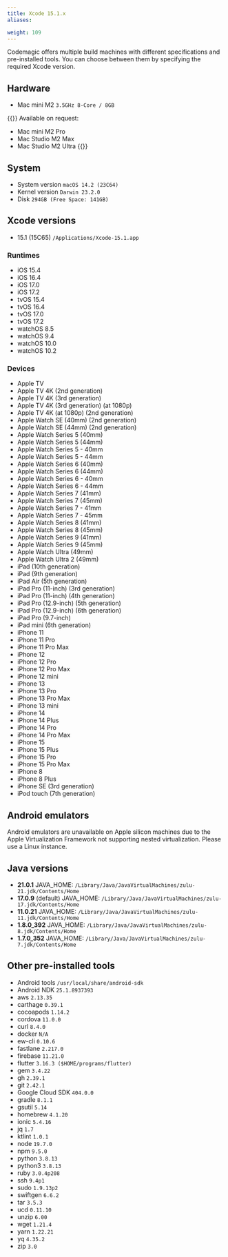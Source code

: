 ```yaml
---
title: Xcode 15.1.x
aliases:

weight: 109
---
```


Codemagic offers multiple build machines with different specifications and pre-installed tools. You can choose between them by specifying the required Xcode version.

## Hardware

- Mac mini M2 `3.5GHz 8-Core / 8GB`

{{<notebox>}}
Available on request:
- Mac mini M2 Pro
- Mac Studio M2 Max
- Mac Studio M2 Ultra
{{</notebox>}}

## System

- System version `macOS 14.2 (23C64)`
- Kernel version `Darwin 23.2.0`
- Disk `294GB (Free Space: 141GB)`

## Xcode versions

- 15.1 (15C65) `/Applications/Xcode-15.1.app`

### Runtimes

- iOS 15.4
- iOS 16.4
- iOS 17.0
- iOS 17.2
- tvOS 15.4
- tvOS 16.4
- tvOS 17.0
- tvOS 17.2
- watchOS 8.5
- watchOS 9.4
- watchOS 10.0
- watchOS 10.2

### Devices

- Apple TV
- Apple TV 4K (2nd generation)
- Apple TV 4K (3rd generation)
- Apple TV 4K (3rd generation) (at 1080p)
- Apple TV 4K (at 1080p) (2nd generation)
- Apple Watch SE (40mm) (2nd generation)
- Apple Watch SE (44mm) (2nd generation)
- Apple Watch Series 5 (40mm)
- Apple Watch Series 5 (44mm)
- Apple Watch Series 5 - 40mm
- Apple Watch Series 5 - 44mm
- Apple Watch Series 6 (40mm)
- Apple Watch Series 6 (44mm)
- Apple Watch Series 6 - 40mm
- Apple Watch Series 6 - 44mm
- Apple Watch Series 7 (41mm)
- Apple Watch Series 7 (45mm)
- Apple Watch Series 7 - 41mm
- Apple Watch Series 7 - 45mm
- Apple Watch Series 8 (41mm)
- Apple Watch Series 8 (45mm)
- Apple Watch Series 9 (41mm)
- Apple Watch Series 9 (45mm)
- Apple Watch Ultra (49mm)
- Apple Watch Ultra 2 (49mm)
- iPad (10th generation)
- iPad (9th generation)
- iPad Air (5th generation)
- iPad Pro (11-inch) (3rd generation)
- iPad Pro (11-inch) (4th generation)
- iPad Pro (12.9-inch) (5th generation)
- iPad Pro (12.9-inch) (6th generation)
- iPad Pro (9.7-inch)
- iPad mini (6th generation)
- iPhone 11
- iPhone 11 Pro
- iPhone 11 Pro Max
- iPhone 12
- iPhone 12 Pro
- iPhone 12 Pro Max
- iPhone 12 mini
- iPhone 13
- iPhone 13 Pro
- iPhone 13 Pro Max
- iPhone 13 mini
- iPhone 14
- iPhone 14 Plus
- iPhone 14 Pro
- iPhone 14 Pro Max
- iPhone 15
- iPhone 15 Plus
- iPhone 15 Pro
- iPhone 15 Pro Max
- iPhone 8
- iPhone 8 Plus
- iPhone SE (3rd generation)
- iPod touch (7th generation)

## Android emulators

Android emulators are unavailable on Apple silicon machines due to the Apple Virtualization Framework not supporting nested virtualization. Please use a Linux instance.

## Java versions

- **21.0.1** JAVA_HOME: `/Library/Java/JavaVirtualMachines/zulu-21.jdk/Contents/Home`
- **17.0.9** (default) JAVA_HOME: `/Library/Java/JavaVirtualMachines/zulu-17.jdk/Contents/Home`
- **11.0.21** JAVA_HOME: `/Library/Java/JavaVirtualMachines/zulu-11.jdk/Contents/Home`
- **1.8.0_392** JAVA_HOME: `/Library/Java/JavaVirtualMachines/zulu-8.jdk/Contents/Home`
- **1.7.0_352** JAVA_HOME: `/Library/Java/JavaVirtualMachines/zulu-7.jdk/Contents/Home`

## Other pre-installed tools

- Android tools `/usr/local/share/android-sdk`
- Android NDK `25.1.8937393`
- aws `2.13.35`
- carthage `0.39.1`
- cocoapods `1.14.2`
- cordova `11.0.0`
- curl `8.4.0`
- docker `N/A`
- ew-cli `0.10.6`
- fastlane `2.217.0`
- firebase `11.21.0`
- flutter `3.16.3 ($HOME/programs/flutter)`
- gem `3.4.22`
- gh `2.39.1`
- git `2.42.1`
- Google Cloud SDK `404.0.0`
- gradle `8.1.1`
- gsutil `5.14`
- homebrew `4.1.20`
- ionic `5.4.16`
- jq `1.7`
- ktlint `1.0.1`
- node `19.7.0`
- npm `9.5.0`
- python `3.8.13`
- python3 `3.8.13`
- ruby `3.0.4p208`
- ssh `9.4p1`
- sudo `1.9.13p2`
- swiftgen `6.6.2`
- tar `3.5.3`
- ucd `0.11.10`
- unzip `6.00`
- wget `1.21.4`
- yarn `1.22.21`
- yq `4.35.2`
- zip `3.0`
